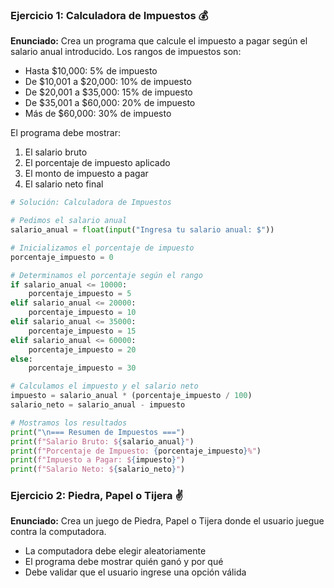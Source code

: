### Ejercicio 1: Calculadora de Impuestos 💰

**Enunciado:**
Crea un programa que calcule el impuesto a pagar según el salario anual introducido.
Los rangos de impuestos son:
- Hasta $10,000: 5% de impuesto
- De $10,001 a $20,000: 10% de impuesto
- De $20,001 a $35,000: 15% de impuesto
- De $35,001 a $60,000: 20% de impuesto
- Más de $60,000: 30% de impuesto

El programa debe mostrar:
1. El salario bruto
2. El porcentaje de impuesto aplicado
3. El monto de impuesto a pagar
4. El salario neto final

```python
# Solución: Calculadora de Impuestos

# Pedimos el salario anual
salario_anual = float(input("Ingresa tu salario anual: $"))

# Inicializamos el porcentaje de impuesto
porcentaje_impuesto = 0

# Determinamos el porcentaje según el rango
if salario_anual <= 10000:
    porcentaje_impuesto = 5
elif salario_anual <= 20000:
    porcentaje_impuesto = 10
elif salario_anual <= 35000:
    porcentaje_impuesto = 15
elif salario_anual <= 60000:
    porcentaje_impuesto = 20
else:
    porcentaje_impuesto = 30

# Calculamos el impuesto y el salario neto
impuesto = salario_anual * (porcentaje_impuesto / 100)
salario_neto = salario_anual - impuesto

# Mostramos los resultados
print("\n=== Resumen de Impuestos ===")
print(f"Salario Bruto: ${salario_anual}")
print(f"Porcentaje de Impuesto: {porcentaje_impuesto}%")
print(f"Impuesto a Pagar: ${impuesto}")
print(f"Salario Neto: ${salario_neto}")
```

### Ejercicio 2: Piedra, Papel o Tijera ✌️

**Enunciado:**
Crea un juego de Piedra, Papel o Tijera donde el usuario juegue contra la computadora.
- La computadora debe elegir aleatoriamente
- El programa debe mostrar quién ganó y por qué
- Debe validar que el usuario ingrese una opción válida